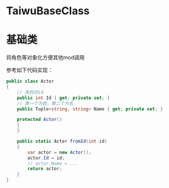 # TaiwuBaseClass
# 基础类

将角色等对象化方便其他mod调用

参考如下代码实现：
```cs
public class Actor
{
    // 角色的id
    public int Id { get; private set; }
    // 第一个为姓，第二个为名
    public Tuple<string, string> Name { get; private set; }

    protected Actor()
    {
    }

    public static Actor fromId(int id)
    {
        var actor = new Actor();
        actor.Id = id;
        // actor.Name = ...
        return actor;
    }
}
```
